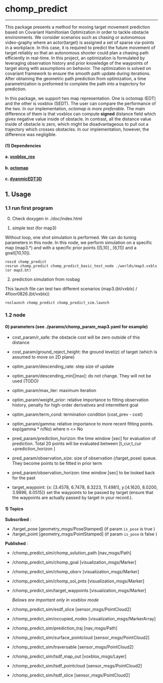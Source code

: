 # chomp_predict

____

 This package presents a method for moving target movement prediction based on Covariant Hamiltonian Optimization in order to tackle obstacle environments. We consider scenarios such as chasing or autonomous video-graphy where an actor(target) is assigned a set of sparse via-points in a workplace. In this case, it is required to predict the
future movement of target reliably so that an autonomous shooter could plan a chasing path efficiently in real-time. In
this project, an optimization is formulated by leveraging observation history and prior knowledge of the waypoints of target along with assumptions on behavior. The optimization is solved on covariant framework to ensure the smooth path update during iterations. After obtaining the geometric path prediction from optimization, a time parametrization is preformed to complete the path into a trajectory for prediction.

In this package, we support two map representation. One is octomap (EDT) and the other is voxblox (SEDT). The user can compare the performance of the two. In our implementation, *octomap is more preferable.* The main difference of them is that voxblox can compute **signed** distance field which gives negative value inside of obstacle. In contrast, all the distance value inside of obstacle is zero, which might be disadvantageous to pull out a trajectory which crosses obstacles. In our implementation, however,  the difference was negligible.  

#### (1) Dependencies

#### 	a. [voxblox_ros](<https://voxblox.readthedocs.io/en/latest/pages/Installation.html>) 

#### 	b. [octomap](<https://github.com/OctoMap/octomap>)

#### 	c. [dyanmicEDT3D](<https://github.com/OctoMap/octomap>)



## 1. Usage 

### 1.1 run first program

0) Check doxygen in ./doc/index.html

1) simple test (for map3) 

Without loop, one shot simulation is performed. We can do tuning parameters in this node. In this node, we perform simulation on a specific map (map3.*) and with a specific prior points ([5,10] , [6,11]) and a goal([10,10]).

```
roscd chomp_predict
rosrun chomp_predict chomp_predict_basic_test_node ./worlds/map3.vxblx (or map3.bt) 
```

2) prediction simulation from rosbag 

This launch file can test two different scenarios (map3.(bt/vxblx) / 4floor0826.(bt/vxblx))

```
roslaunch chomp_predict chomp_predict_sim.launch 
```

### 1.2 node 

#### 0) parameters (see ./params/chomp_param_map3.yaml for example)

* cost_param/r_safe: the obstacle cost will be zero outside of this distance
* cost_param/ground_reject_height: the ground level(z) of target (which is assumed to move on 2D plane)

* optim_param/descending_rate: step size of update 

* optim_param/descending_min[|max]: do not change. They will not be used (TODO)

* optim_param/max_iter: maximum iteration 

* optim_param/weight_prior:  relative importance to fitting observation history, penalty for high-order derivatives and intermittent goal    

* optim_param/term_cond: termination condition (cost_prev - cost)

* optim_param/gamma: relative importance to more recent fitting points. exp(gamma * n/No) where n <= No 

  

* pred_param/prediction_horizon: the time window [sec] for evaluation of prediction. Total 20 points will be evaluated between  [t_cur,t_cur +prediction_horizon ]  

* pred_param/observation_size: size of observation (/target_pose) queue. They become points to be fitted in prior term

* pred_param/observation_horizon: time window [sec] to be looked back for the past   

  

* target_waypoint: {x: [3.4578, 6.7478, 8.3223, 11.4981], y:[4.1620, 8.0200, 3.9896, 8.0515]} set the waypoints to be passed by target (ensure that the waypoints are actually passed by target in your record.).   

  

#### 1) Topics

**Subscribed**  : 

* /target_pose [geometry_msgs/PoseStamped] (if param ```is_pose``` is true )
* /target_point [geometry_msgs/PointStamped] (if param ```is_pose``` is false )

**Published** : 

- /chomp_predict_sim/chomp_solution_path [nav_msgs/Path]

- /chomp_predict_sim/chomp_goal [visualization_msgs/Marker]

- /chomp_predict_sim/chomp_obsrv [visualization_msgs/Marker]

- /chomp_predict_sim/chomp_sol_pnts [visualization_msgs/Marker]

- /chomp_predict_sim/target_waypoints [visualization_msgs/Marker]



   *Belows are important only in voxblox mode*

 * /chomp_predict_sim/esdf_slice [sensor_msgs/PointCloud2]

 * /chomp_predict_sim/occupied_nodes [visualization_msgs/MarkerArray]

 * /chomp_predict_sim/prediction_traj [nav_msgs/Path]

 * /chomp_predict_sim/surface_pointcloud [sensor_msgs/PointCloud2]

 * /chomp_predict_sim/traversable [sensor_msgs/PointCloud2]

 * /chomp_predict_sim/tsdf_map_out [voxblox_msgs/Layer]

 * /chomp_predict_sim/tsdf_pointcloud [sensor_msgs/PointCloud2]

 * /chomp_predict_sim/tsdf_slice [sensor_msgs/PointCloud2]

   
